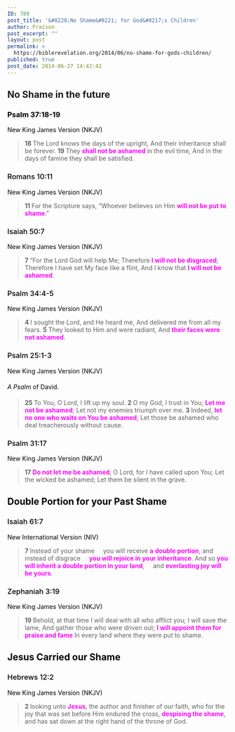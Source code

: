 ```yaml
---
ID: 789
post_title: '&#8220;No Shame&#8221; for God&#8217;s Children'
author: Praison
post_excerpt: ""
layout: post
permalink: >
  https://biblerevelation.org/2014/06/no-shame-for-gods-children/
published: true
post_date: 2014-06-27 14:42:42
---
```

<h2>No Shame in the future</h2>
<div class="passage-display" style="color: #000000;">
<div class="passage-display" style="color: #000000;">
<div class="passage-display">
<h3 style="color: inherit;">Psalm 37:18-19</h3>
New King James Version (NKJV)

</div>
<div class="poetry top-1">
<blockquote>
<p class="line"><span id="en-NKJV-14469" class="text Ps-37-18"><span class="versenum" style="font-weight: bold;">18 </span>The <span class="small-caps">Lord</span> knows the days of the upright,</span>
<span class="text Ps-37-18">And their inheritance shall be forever.</span>
<span id="en-NKJV-14470" class="text Ps-37-19"><span class="versenum" style="font-weight: bold;">19 </span>They <span style="color: #ff00ff;"><strong>shall not be ashamed</strong></span> in the evil time,</span>
<span class="text Ps-37-19">And in the days of famine they shall be satisfied.</span></p>
</blockquote>
<div class="poetry top-1">
<div class="poetry">
<div class="passage-display">
<h3 style="font-weight: 500; color: inherit;">Romans 10:11</h3>
New King James Version (NKJV)

</div>
<blockquote><span id="en-NKJV-28200" class="text Rom-10-11"><span class="versenum" style="font-weight: bold;">11 </span>For the Scripture says, <span class="oblique">“Whoever believes on Him <span style="color: #ff00ff;"><strong>will not be put to shame</strong></span>.”</span></span></blockquote>
</div>
</div>
</div>
<h3 style="font-weight: 500; color: inherit;">Isaiah 50:7</h3>
New King James Version (NKJV)

</div>
<div class="poetry top-1" style="color: #000000;">
<blockquote>
<p class="line"><span id="en-NKJV-18670" class="text Isa-50-7"><span class="versenum" style="font-weight: bold;">7 </span>“For the Lord <span class="small-caps">God</span> will help Me;</span>
<span class="text Isa-50-7">Therefore <strong><span style="color: #ff00ff;">I will not be disgraced</span></strong>;</span>
<span class="text Isa-50-7">Therefore I have set My face like a flint,</span>
<span class="text Isa-50-7">And I know that <span style="color: #ff00ff;"><strong>I will not be ashamed</strong></span>.</span></p>
</blockquote>
<div class="passage-display">
<h3 style="font-weight: 500; color: inherit;">Psalm 34:4-5</h3>
New King James Version (NKJV)

</div>
<div class="poetry top-1">
<blockquote>
<p class="line"><span id="en-NKJV-14393" class="text Ps-34-4"><span class="versenum" style="font-weight: bold;">4 </span>I sought the <span class="small-caps">Lord</span>, and He heard me,</span>
<span class="text Ps-34-4">And delivered me from all my fears.</span>
<span id="en-NKJV-14394" class="text Ps-34-5"><span class="versenum" style="font-weight: bold;">5 </span>They looked to Him and were radiant,</span>
<span class="text Ps-34-5">And <span style="color: #ff00ff;"><strong>their faces were not ashamed</strong></span>.</span></p>
</blockquote>
</div>
<div class="passage-display">
<h3 style="font-weight: 500; color: inherit;">Psalm 25:1-3</h3>
New King James Version (NKJV)

</div>
<h4 class="psalm-title" style="font-weight: 400;"><span class="text Ps-25-1"><i>A Psalm</i> of David.</span></h4>
<div class="poetry">
<blockquote>
<p class="line"><span class="chapter-2"><span class="text Ps-25-1"><span class="chapternum" style="font-weight: bold;">25 </span>To You, O <span class="small-caps">Lord</span>, I lift up my soul.</span></span>
<span id="en-NKJV-14254" class="text Ps-25-2"><span class="versenum" style="font-weight: bold;">2 </span>O my God, I trust in You;</span>
<span class="text Ps-25-2"><span style="color: #ff00ff;"><strong>Let me not be ashamed</strong></span>;</span>
<span class="text Ps-25-2">Let not my enemies triumph over me.</span>
<span id="en-NKJV-14255" class="text Ps-25-3"><span class="versenum" style="font-weight: bold;">3 </span>Indeed, <span style="color: #ff00ff;"><strong>let no one who waits on You be ashamed</strong></span>;</span>
<span class="text Ps-25-3">Let those be ashamed who deal treacherously without cause.</span></p>
</blockquote>
<div class="passage-display">
<h3 style="font-weight: 500; color: inherit;">Psalm 31:17</h3>
New King James Version (NKJV)

</div>
<div class="poetry">
<blockquote>
<p class="line"><span id="en-NKJV-14349" class="text Ps-31-17"><span class="versenum" style="font-weight: bold;">17 </span><span style="color: #ff00ff;"><strong>Do not let me be ashamed</strong></span>, O <span class="small-caps">Lord</span>, for I have called upon You;</span>
<span class="text Ps-31-17">Let the wicked be ashamed;</span>
<span class="text Ps-31-17">Let them be silent in the grave.</span></p>
</blockquote>
</div>
</div>
<h2 class="line">Double Portion for your Past Shame</h2>
</div>
</div>
<div class="passage-display" style="color: #000000;">
<h3 style="font-weight: 500; color: inherit;">Isaiah 61:7</h3>
New International Version (NIV)

</div>
<div class="poetry top-05" style="color: #000000;">
<blockquote>
<p class="line"><span id="en-NIV-18851" class="text Isa-61-7"><span class="versenum" style="font-weight: bold;">7 </span>Instead of your shame</span>
<span class="indent-1"><span class="indent-1-breaks">    </span><span class="text Isa-61-7">you will receive <span style="color: #ff00ff;"><strong>a</strong> <strong>double portion</strong></span>,</span></span>
<span class="text Isa-61-7">and instead of disgrace</span>
<span class="indent-1"><span class="indent-1-breaks">    </span><span class="text Isa-61-7"><span style="color: #ff00ff;"><strong>you will rejoice in your inheritance</strong></span>.</span></span>
<span class="text Isa-61-7">And so <span style="color: #ff00ff;"><strong>you will inherit a double portion in your land</strong></span>,</span>
<span class="indent-1"><span class="indent-1-breaks">    </span><span class="text Isa-61-7">and <span style="color: #ff00ff;"><strong>everlasting joy will be yours</strong></span>.</span></span></p>
</blockquote>
<div class="passage-display">
<h3 style="font-weight: 500; color: inherit;">Zephaniah 3:19</h3>
New King James Version (NKJV)

</div>
<div class="poetry">
<blockquote>
<p class="line"><span id="en-NKJV-22840" class="text Zeph-3-19"><span class="versenum" style="font-weight: bold;">19 </span>Behold, at that time</span>
<span class="text Zeph-3-19">I will deal with all who afflict you;</span>
<span class="text Zeph-3-19">I will save the lame,</span>
<span class="text Zeph-3-19">And gather those who were driven out;</span>
<span style="color: #ff00ff;"><strong><span class="text Zeph-3-19">I will appoint them for praise and fame</span></strong></span>
<span class="text Zeph-3-19">In every land where they were put to shame.</span></p>
</blockquote>
</div>
<h2 class="line">Jesus Carried our Shame</h2>
<div class="passage-display">
<h3 style="font-weight: 500; color: inherit;">Hebrews 12:2</h3>
New King James Version (NKJV)

</div>
<blockquote><span id="en-NKJV-30215" class="text Heb-12-2"><span class="versenum" style="font-weight: bold;">2 </span>looking unto <span style="color: #ff00ff;"><strong>Jesus</strong></span>, the author and finisher of <i>our</i> faith, who for the joy that was set before Him endured the cross, <span style="color: #ff00ff;"><strong>despising the shame</strong></span>, and has sat down at the right hand of the throne of God.</span></blockquote>
</div>
